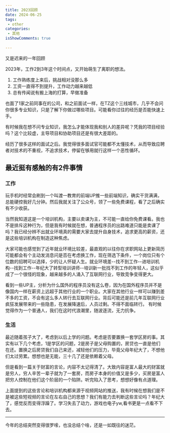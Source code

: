 ```yaml
---
title: 2023回顾
date: 2024-06-25
tags:
 - other
categories: 
 - 其他
isShowComments: true
 
---
```


又是迟来的一年回顾

2023年，工作2到3年这个时间点，又开始萌生了离职的想法。
1. 工作熟练度上来后，挑战相对没那么多  
2. 工资一直得不到提升，工作动力越来越低  
3. 总有传闻说有搬上海的打算，早做准备  

也面了1家之前同事在的公司，和之前面试一样，在TZ这个三线城市，几乎不会问你很多专业知识，只是了解下你做过哪些项目。可能看你过往的经历是否能快速上手。  

有时候我在想不问专业知识，我怎么才能体现我和别人的差异呢？凭我的项目经验吗？这个比较虚，主导项目和协助项目还是有很大差距的。

经历了很多这样的面试之后。我觉得很多面试官可能都不太懂技术，从而导致应聘者对技术的不重视，不追求技术，停留在够用就行这样一个恶性循环。


## 最近挺有感触的有2件事情
### 工作
玩手机时经常会刷到一个叫渡一教育的前端UP推一些前端知识，确实干货满满，总能硬控我好几分钟。然后我就关注了公众号，领了一些免费课程，看了之后确实有不少收获。  

当然我知道这是一个培训机构，主要以卖课为主，不可能一直给你免费课看。我也不是排斥这种行为，但是我有时候就在想，普通程序员的出路难道只能是卖课了吗？我已经分辨不出就业环境真的需要大家去提升自身技术，追求更高的薪资，还是这些培训机构在制造这种焦虑。

大家可能也感觉到了近年就业环境比较差，最直观的以往你在求职网站上更新简历可能都会有个主动发消息问是否在考虑换工作，现在筛选下条件，一个岗位只有个位数的招聘可以选择，少的让人怀疑人生。就业环境差--找不到工作--进培训机构--找到工作--年纪大了转型培训讲师--培训新一批找不到工作的年轻人，这似乎成了一个很怪的现象，越来越多的人涌入了互联网行业，导致竞争变得更大。  

看到一些UP主，分析为什么国外的程序员没有这么卷，因为在国外程序员并不是像国内一样在薪资上远超于其他行业的一个职业。大家在其他行业一样可以赚到差不多的工资，不会有这么多人转行去互联网行业。背后可能还是前几年互联网行业疯狂发展带来的一些隐患，在发展降速后，人员过剩。不得不面临转行。
有时候觉得作为一个普通人，我们在这时代浪潮里，随波逐流，无力抗争。

### 生活
最近随着孩子大了，考虑到以后上学的问题。考虑是否要置换一套学区房的事。其实有以下几个考虑，1是学区的问题，2是房子是父母购置的，房贷也一直是他们在还。置换之后房贷我们自己来还，减轻他们的压力，毕竟父母年纪大了，不想他们太过劳累。想想也是无能，三十几了还是依赖着父母。  

但是看到一篇关于财富的言论，内容不太记得清了。大致内容是富人最大的财富就是穷人，穷人辛苦一辈子就为了一套房，而房子本身的价值又是多少，买房是富人把穷人控制在他们这个阶层的一个陷阱。听完陷入了思考，想想好像有点道理。  

上面提到的这些言论和培训机构都来源于视频网站的推送，我有时候在想我们是不是被这些短视频的言论在左右自己的思想？我们有能力去判断这些言论吗？年纪大了，感觉反而变得浮躁了。学习失去了动力，游戏也电子yw,看书更是一点看不下去。

_________________
今年的总结突然变得很罗嗦，也没总结个啥，还是一如既往的迷茫。